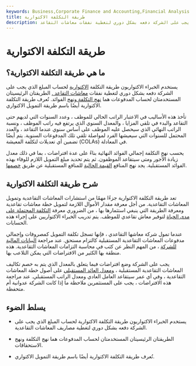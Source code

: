 ```yaml
---
keywords: Business,Corporate Finance and Accounting,Financial Analysis
title: طريقة التكلفة الاكتوارية
description: يستخدم الخبراء الاكتواريون طريقة التكلفة الاكتوارية لحساب المبلغ الذي يجب على الشركة دفعه بشكل دوري لتغطية نفقات معاشات التقاعد.
---
```


# طريقة التكلفة الاكتوارية
## ما هي طريقة التكلفة الاكتوارية؟

يستخدم الخبراء الاكتواريون طريقة التكلفة [الاكتوارية](/actuary) لحساب المبلغ الذي يجب على الشركة دفعه بشكل دوري لتغطية نفقات [معاشات التقاعد .](/pensionplan) الطريقتان الرئيسيتان المستخدمتان لحساب المدفوعات هما [نهج التكلفة ونهج](/cost-approach) الفوائد. تُعرف طريقة التكلفة الاكتوارية أيضًا باسم طريقة التمويل الاكتواري.

تأخذ هذه الأساليب في الاعتبار الراتب الحالي للموظف ، وعدد السنوات التي لديهم حتى التقاعد والبدء في تلقي المزايا ، والمعدل السنوي الذي يرتفع فيه راتب الموظف ، ونسبة الراتب النهائي الذي سيحصل عليه الموظف على أساس سنوي عندما التقاعد ، والعدد المحتمل للسنوات التي سيعيشها الفرد لمواصلة تلقي تلك المدفوعات السنوية. يتم أيضًا تضمين أي تعديلات لتكلفة المعيشة (COLAs) في المعادلة.

يحسب نهج التكلفة إجمالي الفوائد النهائية بناءً على عدة افتراضات ، بما في ذلك معدل زيادة الأجور ومتى سيتقاعد الموظفون. ثم يتم تحديد مبلغ التمويل اللازم للوفاء بهذه الفوائد المستقبلية. يجد نهج المنافع [القيمة الحالية](/presentvalue) للمنافع المستقبلية عن طريق [خصمها](/discounting).

## شرح طريقة التكلفة الاكتوارية

تعد طريقة التكلفة الاكتوارية جزءًا مهمًا من استشارات المعاشات التقاعدية وتمويل المعاشات التقاعدية. من أجل معرفة مقدار الأموال اللازمة لتمويل خطة معاشات تقاعدية ومعرفة الطريقة التي ينبغي استثمارها بها ، من الضروري معرفة [التكلفة المحتملة على مدى الحياة](/lifetime_cost) لتوفير معاش تقاعدي للموظف. يتم تدريب الخبراء الاكتواريين على إجراء هذه الحسابات.

عندما تمول شركة معاشها التقاعدي ، فإنها تسجل تكلفة التمويل كمصروفات وإجمالي مدفوعات المعاشات التقاعدية المستقبلية كالتزام مستحق. عند مراجعة [البيانات المالية للشركة](/financial-statements) ، من المهم النظر عن كثب في محاسبة التزامات المعاشات التقاعدية. هذه منطقة بها الكثير من الافتراضات التي يمكن التلاعب بها.

يجب على الشركة وضع افتراضات فيما يتعلق بالمعدل الذي يتم به خصم تكاليف المعاشات التقاعدية المستقبلية ، [ومعدل العائد المستقبلي](/rateofreturn) على أصول خطة المعاشات التقاعدية ، وفي أي عمر سيتقاعد العامل العادي ومعدل الراتب المستقبلي. عند مراجعة هذه الافتراضات ، يجب على المستثمرين ملاحظة ما إذا كانت الشركة عدوانية أم متحفظة.

## يسلط الضوء

- يستخدم الخبراء الاكتواريون طريقة التكلفة الاكتوارية لحساب المبلغ الذي يجب على الشركة دفعه بشكل دوري لتغطية مصاريف المعاشات التقاعدية.

- الطريقتان الرئيسيتان المستخدمتان لحساب المدفوعات هما نهج التكلفة ونهج الاستحقاقات.

- تُعرف طريقة التكلفة الاكتوارية أيضًا باسم طريقة التمويل الاكتواري.

